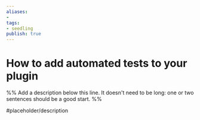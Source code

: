 ```yaml
---
aliases: 
- 
tags:
- seedling
publish: true
---
```


# How to add automated tests to your plugin

%% Add a description below this line. It doesn't need to be long: one or two sentences should be a good start. %%

#placeholder/description 
